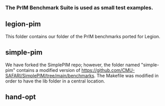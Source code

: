 
### The PrIM Benchmark Suite is used as small test examples.

## legion-pim
This folder contains our folder of the PrIM benchmarks ported for Legion.

## simple-pim
We have forked the SimplePIM repo; however, the folder named "simple-pim" contains a modified version of https://github.com/CMU-SAFARI/SimplePIM/tree/main/benchmarks. The Makefile was modified in order to have the lib folder in a central location. 

## hand-opt 
